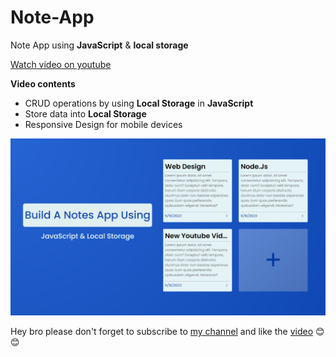 # Note-App
Note App using **JavaScript** &amp; **local storage**

[Watch video on youtube](https://youtu.be/fB0EhGC1nvo)

**Video contents**

* CRUD operations by using **Local Storage** in **JavaScript**
* Store data into **Local Storage**
* Responsive Design for mobile devices

![image](NoteApp.png)

Hey bro please don't forget to subscribe to [my channel](https://youtube.com/@CodingWeb3) and like the [video](https://youtu.be/fB0EhGC1nvo) 😊😊

